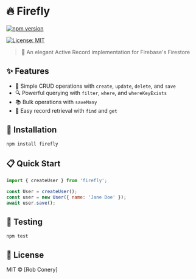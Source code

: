 # 🔥 Firefly

[![npm version](https://badge.fury.io/js/firefly-store.svg)](https://badge.fury.io/js/firefly-store)

[![License: MIT](https://img.shields.io/badge/License-MIT-yellow.svg)](https://opensource.org/licenses/MIT)

> 🌟 An elegant Active Record implementation for Firebase's Firestore

## ✨ Features

- 📝 Simple CRUD operations with `create`, `update`, `delete`, and `save`
- 🔍 Powerful querying with `filter`, `where`, and `whereKeyExists`
- 📚 Bulk operations with `saveMany`
- 🎯 Easy record retrieval with `find` and `get`

## 🚀 Installation

```bash
npm install firefly
```

## 📋 Quick Start

```javascript
import { createUser } from 'firefly';

const User = createUser();
const user = new User({ name: 'Jane Doe' });
await user.save();
```


## 🧪 Testing

```bash
npm test
```

## 📜 License

MIT © [Rob Conery]
